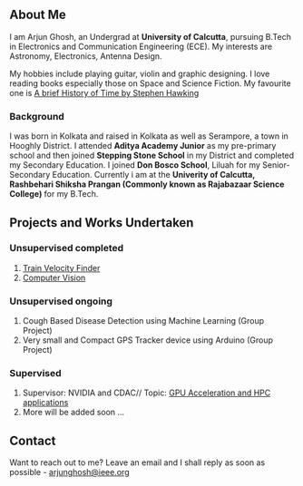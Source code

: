 ## About Me

I am Arjun Ghosh, an Undergrad at **University of Calcutta**, pursuing B.Tech in Electronics and Communication Engineering (ECE). My interests are Astronomy, Electronics, Antenna Design. 

My hobbies include playing guitar, violin and graphic designing. I love reading books especially those on Space and Science Fiction. My favourite one is [A brief History of Time by Stephen Hawking](https://www.amazon.in/Brief-History-Time-Black-Holes/dp/0553175211/ref=asc_df_0553175211/?tag=googleshopdes-21&linkCode=df0&hvadid=397006573861&hvpos=&hvnetw=g&hvrand=11779294369118598175&hvpone=&hvptwo=&hvqmt=&hvdev=c&hvdvcmdl=&hvlocint=&hvlocphy=1007828&hvtargid=pla-364195445484&psc=1&ext_vrnc=hi)

### Background

I was born in Kolkata and raised in Kolkata as well as Serampore, a town in Hooghly District. I attended **Aditya Academy Junior** as my pre-primary school and then joined **Stepping Stone School** in my District and completed my Secondary Education. I joined **Don Bosco School**, Liluah for my Senior-Secondary Education. Currently i am at the **Univerity of Calcutta, Rashbehari Shiksha Prangan (Commonly known as Rajabazaar Science College)** for my B.Tech.

## Projects and Works Undertaken

### Unsupervised completed

1. [Train Velocity Finder](https://github.com/JunesDiary/Train-velocity-finder)
2. [Computer Vision](https://github.com/JunesDiary/Hand-Tracking)

### Unsupervised ongoing

1. Cough Based Disease Detection using Machine Learning (Group Project)
2. Very small and Compact GPS Tracker device using Arduino (Group Project)

### Supervised

1. Supervisor: NVIDIA and CDAC// Topic: [GPU Acceleration and HPC applications](https://github.com/openhackathons-org/gpubootcamp)
2. More will be added soon ...


## Contact

Want to reach out to me? Leave an email and I shall reply as soon as possible - [arjunghosh@ieee.org](url)
